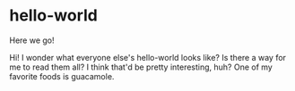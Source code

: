 # hello-world
Here we go!

Hi! I wonder what everyone else's hello-world looks like? Is there a way for me to read them all? I think that'd be pretty interesting, huh? One of my favorite foods is guacamole. 
